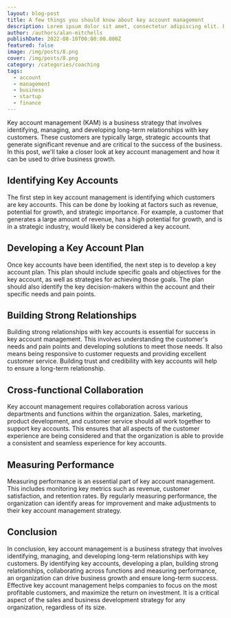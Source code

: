 ```yaml
---
layout: blog-post
title: A few things you should know about key account management
description: Lorem ipsum dolor sit amet, consectetur adipiscing elit. Et nemo nimium beatus est; Idemne, quod iucunde? Duo Reges constructio interrete. At iamdecimum annum in spelunca iacet.
author: /authors/alan-mitchells
publishDate: 2022-08-10T00:00:00.000Z
featured: false
image: /img/posts/8.png
cover: /img/posts/8.png
category: /categories/coaching
tags:
  - account
  - management
  - business
  - startup
  - finance
---
```


Key account management (KAM) is a business strategy that involves identifying, managing, and developing long-term relationships with key customers. These customers are typically large, strategic accounts that generate significant revenue and are critical to the success of the business. In this post, we'll take a closer look at key account management and how it can be used to drive business growth.

## Identifying Key Accounts
The first step in key account management is identifying which customers are key accounts. This can be done by looking at factors such as revenue, potential for growth, and strategic importance. For example, a customer that generates a large amount of revenue, has a high potential for growth, and is in a strategic industry, would likely be considered a key account.

## Developing a Key Account Plan
Once key accounts have been identified, the next step is to develop a key account plan. This plan should include specific goals and objectives for the key account, as well as strategies for achieving those goals. The plan should also identify the key decision-makers within the account and their specific needs and pain points.

## Building Strong Relationships
Building strong relationships with key accounts is essential for success in key account management. This involves understanding the customer's needs and pain points and developing solutions to meet those needs. It also means being responsive to customer requests and providing excellent customer service. Building trust and credibility with key accounts will help to ensure a long-term relationship.

## Cross-functional Collaboration
Key account management requires collaboration across various departments and functions within the organization. Sales, marketing, product development, and customer service should all work together to support key accounts. This ensures that all aspects of the customer experience are being considered and that the organization is able to provide a consistent and seamless experience for key accounts.

## Measuring Performance
Measuring performance is an essential part of key account management. This includes monitoring key metrics such as revenue, customer satisfaction, and retention rates. By regularly measuring performance, the organization can identify areas for improvement and make adjustments to their key account management strategy.

## Conclusion
In conclusion, key account management is a business strategy that involves identifying, managing, and developing long-term relationships with key customers. By identifying key accounts, developing a plan, building strong relationships, collaborating across functions and measuring performance, an organization can drive business growth and ensure long-term success. Effective key account management helps companies to focus on the most profitable customers, and maximize the return on investment. It is a critical aspect of the sales and business development strategy for any organization, regardless of its size.